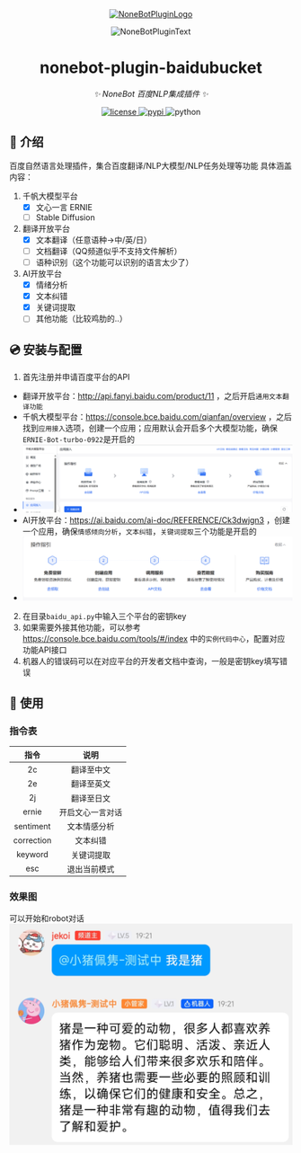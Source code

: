 <div align="center">
  <a href="https://v2.nonebot.dev/store"><img src="https://github.com/A-kirami/nonebot-plugin-template/blob/resources/nbp_logo.png" width="180" height="180" alt="NoneBotPluginLogo"></a>
  <br>
  <p><img src="https://github.com/A-kirami/nonebot-plugin-template/blob/resources/NoneBotPlugin.svg" width="240" alt="NoneBotPluginText"></p>
</div>

<div align="center">

# nonebot-plugin-baidubucket

_✨ NoneBot 百度NLP集成插件 ✨_


<a href="./LICENSE">
    <img src="https://img.shields.io/github/license/JekoQ/nonebot-plugin-baidubucket.svg" alt="license">
</a>
<a href="https://pypi.python.org/pypi/nonebot-plugin-baidubucket">
    <img src="https://img.shields.io/pypi/v/nonebot-plugin-baidubucket.svg" alt="pypi">
</a>
<img src="https://img.shields.io/badge/python-3.10+-blue.svg" alt="python">

</div>


## 📖 介绍


百度自然语言处理插件，集合百度翻译/NLP大模型/NLP任务处理等功能
具体涵盖内容：
1. 千帆大模型平台
   - [x] 文心一言 ERNIE
   - [ ] Stable Diffusion
2. 翻译开放平台
   - [x] 文本翻译（任意语种->中/英/日）
   - [ ] 文档翻译（QQ频道似乎不支持文件解析）
   - [ ] 语种识别（这个功能可以识别的语言太少了）
3. AI开放平台
   - [x] 情绪分析
   - [x] 文本纠错
   - [x] 关键词提取
   - [ ] 其他功能（比较鸡肋的..） 

## 💿 安装与配置

1. 首先注册并申请百度平台的API
* 翻译开放平台：http://api.fanyi.baidu.com/product/11 ，之后开启`通用文本翻译功能`
* 千帆大模型平台：https://console.bce.baidu.com/qianfan/overview ，之后找到`应用接入`选项，创建一个应用；应用默认会开启多个大模型功能，确保`ERNIE-Bot-turbo-0922`是开启的
* ![qianfan](https://github.com/JekoQ/nonebot-plugin-baidubucket/blob/main/images/qianfan.png)
* AI开放平台：https://ai.baidu.com/ai-doc/REFERENCE/Ck3dwjgn3 ，创建一个应用，确保`情感倾向分析`，`文本纠错`，`关键词提取`三个功能是开启的
* ![nlp](https://github.com/JekoQ/nonebot-plugin-baidubucket/blob/main/images/nlp.png)
2. 在目录`baidu_api.py`中输入三个平台的密钥key
3. 如果需要外接其他功能，可以参考 https://console.bce.baidu.com/tools/#/index 中的`实例代码中心`，配置对应功能API接口
4. 机器人的错误码可以在对应平台的开发者文档中查询，一般是密钥key填写错误


## 🎉 使用
### 指令表
| 指令  | 说明 |
|:----:|:----:|
|  2c | 翻译至中文 |
|  2e | 翻译至英文 |
|  2j | 翻译至日文 |
|  ernie | 开启文心一言对话 |
|  sentiment | 文本情感分析 |
|  correction | 文本纠错 |
|  keyword | 关键词提取 |
|  esc | 退出当前模式 |

### 效果图
可以开始和robot对话
![qq](https://github.com/JekoQ/nonebot-plugin-baidubucket/blob/main/images/qq.png)
